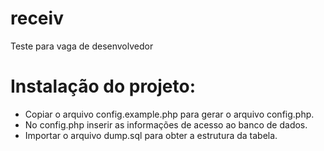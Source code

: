 # receiv
Teste para vaga de desenvolvedor

# Instalação do projeto:
- Copiar o arquivo config.example.php para gerar o arquivo config.php.
- No config.php inserir as informações de acesso ao banco de dados.
- Importar o arquivo dump.sql para obter a estrutura da tabela.
